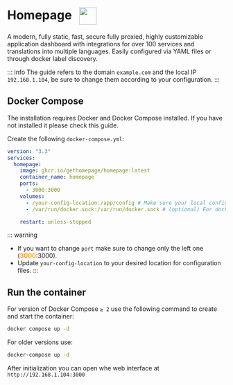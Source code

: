 # Homepage <img src="/homepage-icon.png" width="40" height="40" style="display:inline-block; vertical-align: middle; margin-left:10px;">


A modern, fully static, fast, secure fully proxied, highly customizable application dashboard with integrations for over 100 services and translations into multiple languages. Easily configured via YAML files or through docker label discovery. 

::: info
The guide refers to the domain <code>example.com</code> and the local IP <code>192.168.1.104</code>, be sure to change them according to your configuration.
:::

## Docker Compose
The installation requires Docker and Docker Compose installed. If you have not installed it please check this guide.

Create the following <code>docker-compose.yml</code>:
```yml
version: "3.3"
services:
  homepage:
    image: ghcr.io/gethomepage/homepage:latest
    container_name: homepage
    ports:
      - 3000:3000
    volumes:
      - /your-config-location:/app/config # Make sure your local config directory exists
      - /var/run/docker.sock:/var/run/docker.sock # (optional) For docker

    restart: unless-stopped
```

::: warning
* If you want to change <code>port</code> make sure to change only the left one (<span style="color:orange"><strong>3000</strong></span>:3000).
* Update <code>your-config-location</code> to your desired location for configuration files.
:::

## Run the container
For version of Docker Compose <code>≥ 2</code> use the following command to create and start the container:
```bash
docker compose up -d
```
For older versions use:
```bash
docker-compose up -d
```

After initialization you can open whe web interface at <code>ht<span>tp://</span>192.168.1.104:3000</code>

